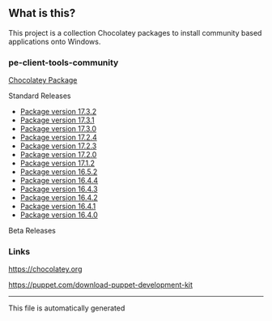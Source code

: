 ## What is this?
This project is a collection Chocolatey packages to install community based applications onto Windows.

### pe-client-tools-community

[Chocolatey Package](https://chocolatey.org/packages/pe-client-tools-community)

Standard Releases
* [Package version 17.3.2](pe-client-tools-community-17.3.2/)
* [Package version 17.3.1](pe-client-tools-community-17.3.1/)
* [Package version 17.3.0](pe-client-tools-community-17.3.0/)
* [Package version 17.2.4](pe-client-tools-community-17.2.4/)
* [Package version 17.2.3](pe-client-tools-community-17.2.3/)
* [Package version 17.2.0](pe-client-tools-community-17.2.0/)
* [Package version 17.1.2](pe-client-tools-community-17.1.2/)
* [Package version 16.5.2](pe-client-tools-community-16.5.2/)
* [Package version 16.4.4](pe-client-tools-community-16.4.4/)
* [Package version 16.4.3](pe-client-tools-community-16.4.3/)
* [Package version 16.4.2](pe-client-tools-community-16.4.2/)
* [Package version 16.4.1](pe-client-tools-community-16.4.1/)
* [Package version 16.4.0](pe-client-tools-community-16.4.0/)


Beta Releases


### Links
https://chocolatey.org

https://puppet.com/download-puppet-development-kit

---

This file is automatically generated
